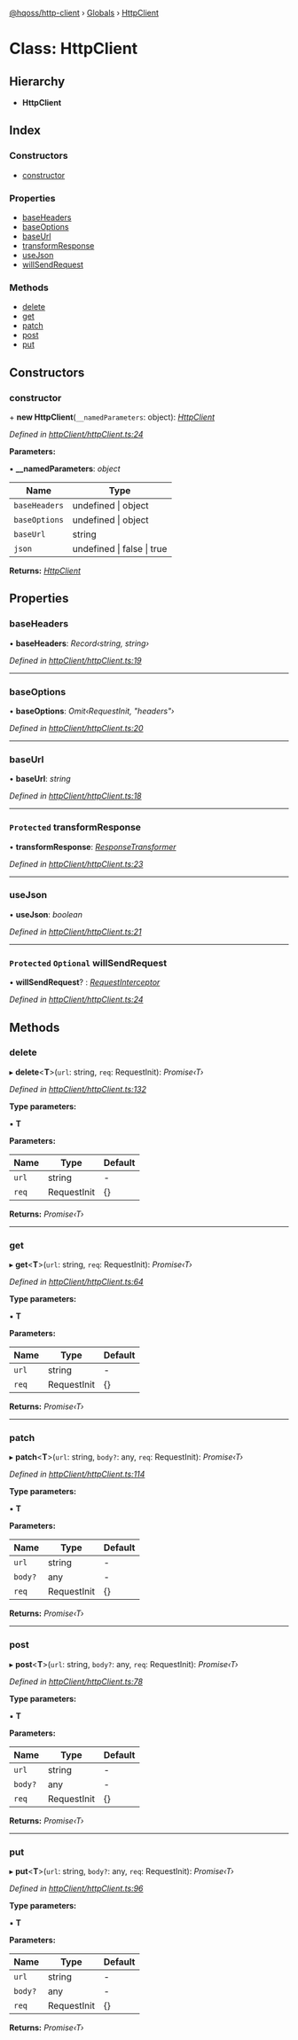 [@hqoss/http-client](../README.md) › [Globals](../globals.md) › [HttpClient](httpclient.md)

# Class: HttpClient

## Hierarchy

* **HttpClient**

## Index

### Constructors

* [constructor](httpclient.md#constructor)

### Properties

* [baseHeaders](httpclient.md#baseheaders)
* [baseOptions](httpclient.md#baseoptions)
* [baseUrl](httpclient.md#baseurl)
* [transformResponse](httpclient.md#protected-transformresponse)
* [useJson](httpclient.md#usejson)
* [willSendRequest](httpclient.md#protected-optional-willsendrequest)

### Methods

* [delete](httpclient.md#delete)
* [get](httpclient.md#get)
* [patch](httpclient.md#patch)
* [post](httpclient.md#post)
* [put](httpclient.md#put)

## Constructors

###  constructor

\+ **new HttpClient**(`__namedParameters`: object): *[HttpClient](httpclient.md)*

*Defined in [httpClient/httpClient.ts:24](https://github.com/hqoss/node-agent/blob/0ea739e/src/httpClient/httpClient.ts#L24)*

**Parameters:**

▪ **__namedParameters**: *object*

Name | Type |
------ | ------ |
`baseHeaders` | undefined &#124; object |
`baseOptions` | undefined &#124; object |
`baseUrl` | string |
`json` | undefined &#124; false &#124; true |

**Returns:** *[HttpClient](httpclient.md)*

## Properties

###  baseHeaders

• **baseHeaders**: *Record‹string, string›*

*Defined in [httpClient/httpClient.ts:19](https://github.com/hqoss/node-agent/blob/0ea739e/src/httpClient/httpClient.ts#L19)*

___

###  baseOptions

• **baseOptions**: *Omit‹RequestInit, "headers"›*

*Defined in [httpClient/httpClient.ts:20](https://github.com/hqoss/node-agent/blob/0ea739e/src/httpClient/httpClient.ts#L20)*

___

###  baseUrl

• **baseUrl**: *string*

*Defined in [httpClient/httpClient.ts:18](https://github.com/hqoss/node-agent/blob/0ea739e/src/httpClient/httpClient.ts#L18)*

___

### `Protected` transformResponse

• **transformResponse**: *[ResponseTransformer](../globals.md#responsetransformer)*

*Defined in [httpClient/httpClient.ts:23](https://github.com/hqoss/node-agent/blob/0ea739e/src/httpClient/httpClient.ts#L23)*

___

###  useJson

• **useJson**: *boolean*

*Defined in [httpClient/httpClient.ts:21](https://github.com/hqoss/node-agent/blob/0ea739e/src/httpClient/httpClient.ts#L21)*

___

### `Protected` `Optional` willSendRequest

• **willSendRequest**? : *[RequestInterceptor](../globals.md#requestinterceptor)*

*Defined in [httpClient/httpClient.ts:24](https://github.com/hqoss/node-agent/blob/0ea739e/src/httpClient/httpClient.ts#L24)*

## Methods

###  delete

▸ **delete**<**T**>(`url`: string, `req`: RequestInit): *Promise‹T›*

*Defined in [httpClient/httpClient.ts:132](https://github.com/hqoss/node-agent/blob/0ea739e/src/httpClient/httpClient.ts#L132)*

**Type parameters:**

▪ **T**

**Parameters:**

Name | Type | Default |
------ | ------ | ------ |
`url` | string | - |
`req` | RequestInit | {} |

**Returns:** *Promise‹T›*

___

###  get

▸ **get**<**T**>(`url`: string, `req`: RequestInit): *Promise‹T›*

*Defined in [httpClient/httpClient.ts:64](https://github.com/hqoss/node-agent/blob/0ea739e/src/httpClient/httpClient.ts#L64)*

**Type parameters:**

▪ **T**

**Parameters:**

Name | Type | Default |
------ | ------ | ------ |
`url` | string | - |
`req` | RequestInit | {} |

**Returns:** *Promise‹T›*

___

###  patch

▸ **patch**<**T**>(`url`: string, `body?`: any, `req`: RequestInit): *Promise‹T›*

*Defined in [httpClient/httpClient.ts:114](https://github.com/hqoss/node-agent/blob/0ea739e/src/httpClient/httpClient.ts#L114)*

**Type parameters:**

▪ **T**

**Parameters:**

Name | Type | Default |
------ | ------ | ------ |
`url` | string | - |
`body?` | any | - |
`req` | RequestInit | {} |

**Returns:** *Promise‹T›*

___

###  post

▸ **post**<**T**>(`url`: string, `body?`: any, `req`: RequestInit): *Promise‹T›*

*Defined in [httpClient/httpClient.ts:78](https://github.com/hqoss/node-agent/blob/0ea739e/src/httpClient/httpClient.ts#L78)*

**Type parameters:**

▪ **T**

**Parameters:**

Name | Type | Default |
------ | ------ | ------ |
`url` | string | - |
`body?` | any | - |
`req` | RequestInit | {} |

**Returns:** *Promise‹T›*

___

###  put

▸ **put**<**T**>(`url`: string, `body?`: any, `req`: RequestInit): *Promise‹T›*

*Defined in [httpClient/httpClient.ts:96](https://github.com/hqoss/node-agent/blob/0ea739e/src/httpClient/httpClient.ts#L96)*

**Type parameters:**

▪ **T**

**Parameters:**

Name | Type | Default |
------ | ------ | ------ |
`url` | string | - |
`body?` | any | - |
`req` | RequestInit | {} |

**Returns:** *Promise‹T›*
